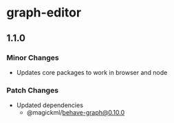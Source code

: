 # graph-editor

## 1.1.0

### Minor Changes

- Updates core packages to work in browser and node

### Patch Changes

- Updated dependencies
  - @magickml/behave-graph@0.10.0
